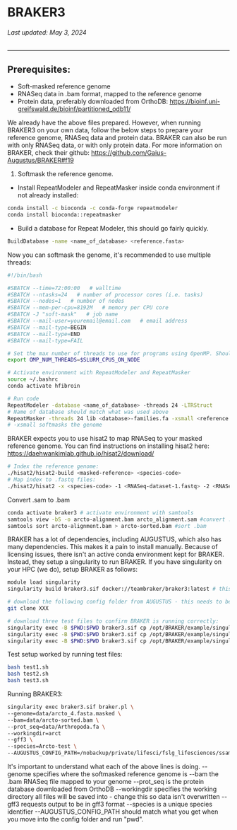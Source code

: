 # BRAKER3
###### Last updated: May 3, 2024
------------------------------------------------------------------------

## Prerequisites: 

- Soft-masked reference genome
- RNASeq data in .bam format, mapped to the reference genome
- Protein data, preferably downloaded from OrthoDB: https://bioinf.uni-greifswald.de/bioinf/partitioned_odb11/

We already have the above files prepared. However, when running BRAKER3 on your own data, follow the below steps to prepare your reference genome, RNASeq data and protein data. BRAKER can also be run with only RNASeq data, or with only protein data. For more information on BRAKER, check their github: https://github.com/Gaius-Augustus/BRAKER#f19

1. Softmask the reference genome.
- Install RepeatModeler and RepeatMasker inside conda environment if not already installed:
```bash
conda install -c bioconda -c conda-forge repeatmodeler
conda install bioconda::repeatmasker
```

- Build a database for Repeat Modeler, this should go fairly quickly.

```bash
BuildDatabase -name <name_of_database> <reference.fasta>
```

Now you can softmask the genome, it's recommended to use multiple threads:
```bash
#!/bin/bash

#SBATCH --time=72:00:00   # walltime
#SBATCH --ntasks=24   # number of processor cores (i.e. tasks)
#SBATCH --nodes=1   # number of nodes
#SBATCH --mem-per-cpu=8192M   # memory per CPU core
#SBATCH -J "soft-mask"   # job name
#SBATCH --mail-user=youremail@email.com   # email address
#SBATCH --mail-type=BEGIN
#SBATCH --mail-type=END
#SBATCH --mail-type=FAIL

# Set the max number of threads to use for programs using OpenMP. Should be <= ppn. Does nothing if the program doesn't use OpenMP.
export OMP_NUM_THREADS=$SLURM_CPUS_ON_NODE

# Activate environment with RepeatModeler and RepeatMasker
source ~/.bashrc
conda activate hfibroin

# Run code
RepeatModeler -database <name_of_database> -threads 24 -LTRStruct
# Name of database should match what was used above
RepeatMasker -threads 24 lib <database>-families.fa -xsmall <reference.fasta>
# -xsmall softmasks the genome
```

BRAKER expects you to use hisat2 to map RNASeq to your masked reference genome. You can find instructions on installing hisat2 here: https://daehwankimlab.github.io/hisat2/download/

```bash
# Index the reference genome:
./hisat2/hisat2-build <masked-reference> <species-code>
# Map index to .fastq files:
./hisat2/hisat2 -x <species-code> -1 <RNASeq-dataset-1.fastq> -2 <RNASeq-dataset-2.fastq> -S <output.sam>
```

Convert .sam to .bam
```bash
conda activate braker3 # activate environment with samtools
samtools view -bS -o arcto-alignment.bam arcto_alignment.sam #convert .sam to .bam
samtools sort arcto-alignment.bam > arcto-sorted.bam #sort .bam
```

BRAKER has a lot of dependencies, including AUGUSTUS, which also has many dependencies. This makes it a pain to install manually. Because of licensing issues, there isn't an active conda environment kept for BRAKER. Instead, they setup a singularity to run BRAKER. If you have singularity on your HPC (we do), setup BRAKER as follows:

```bash
module load singularity
singularity build braker3.sif docker://teambraker/braker3:latest # this downloads the .sif file which singularity will need to run BRAKER

# download the following config folder from AUGUSTUS - this needs to be in a writable directory to run BRAKER
git clone XXX

# download three test files to confirm BRAKER is running correctly:
singularity exec -B $PWD:$PWD braker3.sif cp /opt/BRAKER/example/singularity-tests/test1.sh .
singularity exec -B $PWD:$PWD braker3.sif cp /opt/BRAKER/example/singularity-tests/test2.sh .
singularity exec -B $PWD:$PWD braker3.sif cp /opt/BRAKER/example/singularity-tests/test3.sh .
```

Test setup worked by running test files:
```bash
bash test1.sh
bash test2.sh
bash test3.sh
```

Running BRAKER3:

```bash
singularity exec braker3.sif braker.pl \
--genome=data/arcto_4.fasta.masked \
--bam=data/arcto-sorted.bam \
--prot_seq=data/Arthropoda.fa \
--workingdir=arct
--gff3 \
--species=Arcto-test \
--AUGUSTUS_CONFIG_PATH=/nobackup/private/lifesci/fslg_lifesciences/ssamant/braker3/config/
```

It's important to understand what each of the above lines is doing. 
--genome specifies where the softmasked reference genome is
--bam the .bam RNASeq file mapped to your genome
--prot_seq is the protein database downloaded from OrthoDB
--workingdir specifies the working directory all files will be saved into - change this so data isn't overwritten
--gff3 requests output to be in gff3 format
--species is a unique species identifier
--AUGUSTUS_CONFIG_PATH should match what you get when you move into the config folder and run "pwd".

